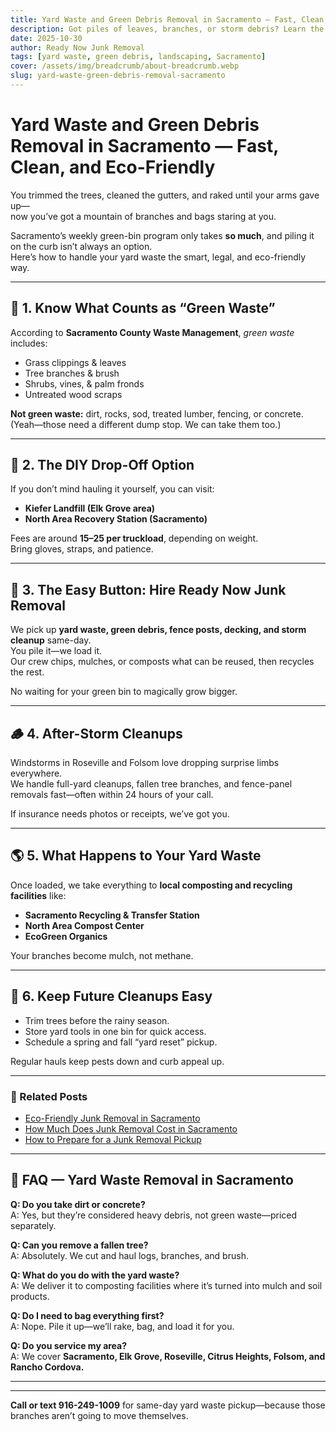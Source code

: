 ```yaml
---
title: Yard Waste and Green Debris Removal in Sacramento — Fast, Clean, and Eco-Friendly
description: Got piles of leaves, branches, or storm debris? Learn the easiest and most eco-friendly ways to clear yard waste across Sacramento, Elk Grove, and Roseville.
date: 2025-10-30
author: Ready Now Junk Removal
tags: [yard waste, green debris, landscaping, Sacramento]
cover: /assets/img/breadcrumb/about-breadcrumb.webp
slug: yard-waste-green-debris-removal-sacramento
---
```


# Yard Waste and Green Debris Removal in Sacramento — Fast, Clean, and Eco-Friendly

You trimmed the trees, cleaned the gutters, and raked until your arms gave up—  
now you’ve got a mountain of branches and bags staring at you.  

Sacramento’s weekly green-bin program only takes **so much**, and piling it on the curb isn’t always an option.  
Here’s how to handle your yard waste the smart, legal, and eco-friendly way.

---

## 🌲 1. Know What Counts as “Green Waste”

According to **Sacramento County Waste Management**, *green waste* includes:
- Grass clippings & leaves  
- Tree branches & brush  
- Shrubs, vines, & palm fronds  
- Untreated wood scraps  

**Not green waste:** dirt, rocks, sod, treated lumber, fencing, or concrete.  
(Yeah—those need a different dump stop. We can take them too.)

---

## 🧺 2. The DIY Drop-Off Option

If you don’t mind hauling it yourself, you can visit:
- **Kiefer Landfill (Elk Grove area)**  
- **North Area Recovery Station (Sacramento)**  

Fees are around **$15–$25 per truckload**, depending on weight.  
Bring gloves, straps, and patience.

---

## 🚛 3. The Easy Button: Hire Ready Now Junk Removal

We pick up **yard waste, green debris, fence posts, decking, and storm cleanup** same-day.  
You pile it—we load it.  
Our crew chips, mulches, or composts what can be reused, then recycles the rest.  

No waiting for your green bin to magically grow bigger.

---

## 🪵 4. After-Storm Cleanups

Windstorms in Roseville and Folsom love dropping surprise limbs everywhere.  
We handle full-yard cleanups, fallen tree branches, and fence-panel removals fast—often within 24 hours of your call.  

If insurance needs photos or receipts, we’ve got you.

---

## 🌎 5. What Happens to Your Yard Waste

Once loaded, we take everything to **local composting and recycling facilities** like:
- **Sacramento Recycling & Transfer Station**
- **North Area Compost Center**
- **EcoGreen Organics**  

Your branches become mulch, not methane.

---

## 🧠 6. Keep Future Cleanups Easy

- Trim trees before the rainy season.  
- Store yard tools in one bin for quick access.  
- Schedule a spring and fall “yard reset” pickup.  

Regular hauls keep pests down and curb appeal up.

---

### 🔗 Related Posts
- [Eco-Friendly Junk Removal in Sacramento](/blog/eco-friendly-junk-removal-sacramento/)
- [How Much Does Junk Removal Cost in Sacramento](/blog/junk-removal-cost-sacramento/)
- [How to Prepare for a Junk Removal Pickup](/blog/prepare-for-junk-removal-pickup/)

---

## 🙋 FAQ — Yard Waste Removal in Sacramento

**Q: Do you take dirt or concrete?**  
A: Yes, but they’re considered heavy debris, not green waste—priced separately.  

**Q: Can you remove a fallen tree?**  
A: Absolutely. We cut and haul logs, branches, and brush.  

**Q: What do you do with the yard waste?**  
A: We deliver it to composting facilities where it’s turned into mulch and soil products.  

**Q: Do I need to bag everything first?**  
A: Nope. Pile it up—we’ll rake, bag, and load it for you.  

**Q: Do you service my area?**  
A: We cover **Sacramento, Elk Grove, Roseville, Citrus Heights, Folsom, and Rancho Cordova.**

---

<script type="application/ld+json">
{
  "@context": "https://schema.org",
  "@type": "FAQPage",
  "mainEntity": [
    {
      "@type": "Question",
      "name": "Do you take dirt or concrete?",
      "acceptedAnswer": {
        "@type": "Answer",
        "text": "Yes, Ready Now Junk Removal can haul dirt and concrete, but these are billed as heavy debris rather than green waste."
      }
    },
    {
      "@type": "Question",
      "name": "Can you remove a fallen tree?",
      "acceptedAnswer": {
        "@type": "Answer",
        "text": "Yes. The team cuts and hauls branches, logs, and storm debris anywhere in the Sacramento area."
      }
    },
    {
      "@type": "Question",
      "name": "What do you do with the yard waste?",
      "acceptedAnswer": {
        "@type": "Answer",
        "text": "Collected yard waste is delivered to Sacramento composting facilities where it’s turned into mulch and soil."
      }
    },
    {
      "@type": "Question",
      "name": "Do I need to bag everything first?",
      "acceptedAnswer": {
        "@type": "Answer",
        "text": "No. Customers can leave loose piles; Ready Now crews rake, bag, and load everything."
      }
    },
    {
      "@type": "Question",
      "name": "Do you service my area?",
      "acceptedAnswer": {
        "@type": "Answer",
        "text": "Yes. Ready Now Junk Removal serves Sacramento, Elk Grove, Roseville, Folsom, Citrus Heights, and Rancho Cordova."
      }
    }
  ]
}
</script>

---

**Call or text 916-249-1009** for same-day yard waste pickup—because those branches aren’t going to move themselves.
